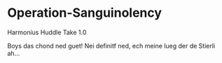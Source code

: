 # Operation-Sanguinolency
Harmonius Huddle Take 1.0

Boys das chond ned guet!
Nei definitf ned, ech meine lueg der de Stierli ah...
